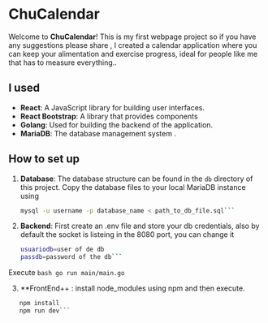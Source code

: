 # ChuCalendar

Welcome to **ChuCalendar**! This is my first webpage project so if you have any suggestions please share ,  I created a  calendar application where you can keep your alimentation and exercise progress, ideal for people like me that has to measure everything.. 

## I used

- **React**: A JavaScript library for building user interfaces.
- **React Bootstrap**: A library that provides components
- **Golang**: Used for building the backend of the application.
- **MariaDB**: The database management system .


## How to set up

1. **Database**: The database structure can be found in the `db` directory of this project.
  Copy the database files to your local MariaDB instance using 

   ```bash
   mysql -u username -p database_name < path_to_db_file.sql```

2. **Backend**: First create an .env file and store your db credentials, also by default the socket is listeing in the 8080 port, you can change it
    ```bash
    usuariodb=user of de db
    passdb=password of the db```

 Execute
    ```bash
    go run main/main.go```

3. **FrontEnd++ : install node_modules using npm and then execute.
 ```bash
    npm install
    npm run dev```

